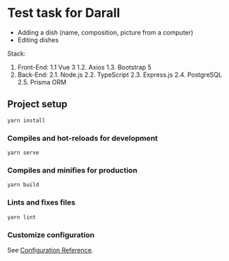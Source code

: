 # Test task for Darall
- Adding a dish (name, composition, picture from a computer)
- Editing dishes

Stack:
1. Front-End:
1.1 Vue 3
1.2. Axios
1.3. Bootstrap 5
2. Back-End:
2.1. Node.js 
2.2. TypeScript
2.3. Express.js
2.4. PostgreSQL
2.5. Prisma ORM

## Project setup
```
yarn install
```

### Compiles and hot-reloads for development
```
yarn serve
```

### Compiles and minifies for production
```
yarn build
```

### Lints and fixes files
```
yarn lint
```

### Customize configuration
See [Configuration Reference](https://cli.vuejs.org/config/).
